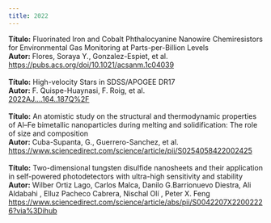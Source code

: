 ```yaml
---
title: 2022
---
```

<div class="a"> <b> Título:</b> Fluorinated Iron and Cobalt Phthalocyanine Nanowire Chemiresistors for Environmental Gas Monitoring at Parts-per-Billion Levels
<br>
<b> Autor:</b> Flores, Soraya Y., Gonzalez-Espiet, et al.<br>
<a href="https://pubs.acs.org/doi/10.1021/acsanm.1c04039">https://pubs.acs.org/doi/10.1021/acsanm.1c04039</a> <br><br>

<div class="a"> <b> Título:</b> High-velocity Stars in SDSS/APOGEE DR17<br>
<b> Autor:</b> F. Quispe-Huaynasi, F. Roig, et al.<br>
<a href="https://ui.adsabs.harvard.edu/abs/2022AJ....164..187Q/abstract">2022AJ....164..187Q%2F</a> <br><br>

<div class="a"> <b> Título:</b> An atomistic study on the structural and thermodynamic properties of Al–Fe bimetallic nanoparticles during melting and solidification: The role of size and composition <br>
<b> Autor:</b> Cuba-Supanta, G., Guerrero-Sanchez, et al.<br>
<a href="https://www.sciencedirect.com/science/article/pii/S0254058422002425">https://www.sciencedirect.com/science/article/pii/S0254058422002425</a> <br><br>

<div class="a"> <b> Título:</b> Two-dimensional tungsten disulfide nanosheets and their application in self-powered photodetectors with ultra-high sensitivity and stability<br>
<b> Autor:</b> Wilber Ortiz Lago, Carlos Malca, Danilo G.Barrionuevo Diestra, Ali Aldabahi , Elluz Pacheco Cabrera, Nischal Olí , Peter X. Feng <br>
<a href="https://www.sciencedirect.com/science/article/abs/pii/S0042207X22002226?via%3Dihub">https://www.sciencedirect.com/science/article/abs/pii/S0042207X22002226?via%3Dihub</a> <br><br>